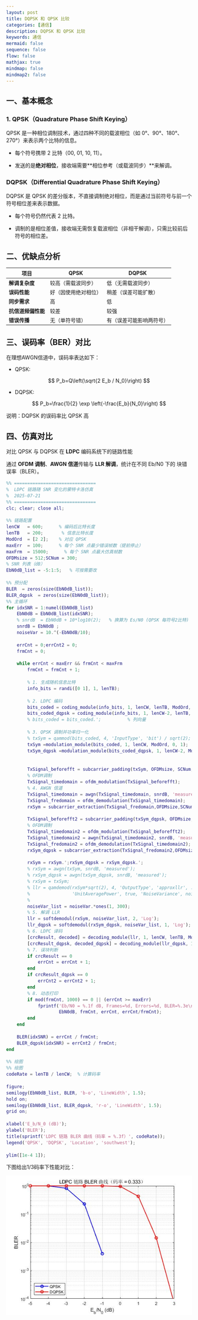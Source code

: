 ```yaml
---
layout: post
title: DQPSK 和 QPSK 比较
categories: [通信]
description: DQPSK 和 QPSK 比较
keywords: 通信
mermaid: false
sequence: false
flow: false
mathjax: true
mindmap: false
mindmap2: false
---
```


## 一、基本概念

### 1. QPSK（Quadrature Phase Shift Keying）

QPSK 是一种相位调制技术，通过四种不同的载波相位（如 0°、90°、180°、270°）来表示两个比特的信息。

- 每个符号携带 2 比特（00, 01, 10, 11）。

- 发送的是**绝对相位**，接收端需要**相位参考（或载波同步）**来解调。

### DQPSK（Differential Quadrature Phase Shift Keying）

DQPSK 是 QPSK 的差分版本，不直接调制绝对相位，而是通过当前符号与前一个符号相位差来表示数据。

- 每个符号仍然代表 2 比特。

- 调制的是相位差值，接收端无需恢复载波相位（非相干解调），只需比较前后符号的相位差。

## 二、优缺点分析

| 项目          | QPSK       | DQPSK        |
| ----------- | ---------- | ------------ |
| **解调复杂度**   | 较高（需载波同步）  | 低（无需载波同步）    |
| **误码性能**    | 好（因使用绝对相位） | 稍差（误差可能扩散）   |
| **同步需求**    | 高          | 低            |
| **抗信道频偏性能** | 较差         | 较强           |
| **错误传播**    | 无（单符号错）    | 有（误差可能影响两符号） |

## 三、误码率（BER）对比

在理想AWGN信道中，误码率表达如下：

- QPSK:

$$
P_b=Q\left(\sqrt{2 E_b / N_0}\right)
$$

- DQPSK:

$$
P_b=\frac{1}{2} \exp \left(-\frac{E_b}{N_0}\right)
$$

说明：DQPSK 的误码率比 QPSK 高

## 四、仿真对比

对比 QPSK 与 DQPSK 在 **LDPC** 编码系统下的链路性能

通过 **OFDM 调制**、**AWGN 信道**传输与 **LLR 解调**，统计在不同 Eb/N0 下的 块错误率（BLER）。

```matlab
%% ===============================
%  LDPC 链路随 SNR 变化的蒙特卡洛仿真
%  2025-07-21
%% ===============================
clc; clear; close all;

%% 链路配置
lenCW   = 600;      % 编码后比特长度
lenTB   = 200;       % 信息比特长度
ModOrd  = [2 2];    % 对应 QPSK
maxErr  = 100;      % 每个 SNR 点最少错误帧数（提前停止）
maxFrm  = 15000;      % 每个 SNR 点最大仿真帧数
OFDMsize = 512;SCNum = 300;
% SNR 列表（dB）
EbN0dB_list = -5:1:5;   % 可按需要改

%% 预分配
BLER  = zeros(size(EbN0dB_list));
BLER_dqpsk  = zeros(size(EbN0dB_list));
%% 主循环
for idxSNR = 1:numel(EbN0dB_list)
    EbN0dB = EbN0dB_list(idxSNR);
    % snrdB  = EbN0dB + 10*log10(2);   % 换算为 Es/N0 (QPSK 每符号2比特)
    snrdB = EbN0dB ;
    noiseVar = 10.^(-EbN0dB/10);
    
    errCnt = 0;errCnt2 = 0;
    frmCnt = 0;
    
    while errCnt < maxErr && frmCnt < maxFrm
        frmCnt = frmCnt + 1;
        
        % 1. 生成随机信息比特
        info_bits = randi([0 1], 1, lenTB);
        
        % 2. LDPC 编码
        bits_coded = coding_module(info_bits, 1, lenCW, lenTB, ModOrd, 'LDPC', 0);
        bits_coded_dqpsk = coding_module(info_bits, 1, lenCW-2, lenTB, ModOrd, 'LDPC', 0);
        % bits_coded = bits_coded.';          % 列向量
        
        % 3. QPSK 调制并功率归一化
        % txSym = qammod(bits_coded, 4, 'InputType', 'bit') / sqrt(2);
        txSym =modulation_module(bits_coded, 1, lenCW, ModOrd, 0, 1);
        txSym_dqpsk =modulation_module(bits_coded_dqpsk, 1, lenCW-2, ModOrd, 0, 0);


        TxSignal_beforefft = subcarrier_padding(txSym, OFDMsize, SCNum, 2, 1);
        % OFDM调制
        TxSignal_timedomain = ofdm_modulation(TxSignal_beforefft);
        % 4. AWGN 信道
        TxSignal_timedomain = awgn(TxSignal_timedomain, snrdB, 'measured');
        TxSignal_fredomain = ofdm_demodulation(TxSignal_timedomain);   
        rxSym = subcarrier_extraction(TxSignal_fredomain,OFDMsize,SCNum);

        TxSignal_beforefft2 = subcarrier_padding(txSym_dqpsk, OFDMsize, SCNum, 2, 1);
        % OFDM调制
        TxSignal_timedomain2 = ofdm_modulation(TxSignal_beforefft2);
        TxSignal_timedomain2 = awgn(TxSignal_timedomain2, snrdB, 'measured');
        TxSignal_fredomain2 = ofdm_demodulation(TxSignal_timedomain2);
        rxSym_dqpsk = subcarrier_extraction(TxSignal_fredomain2,OFDMsize,SCNum);
        
        rxSym = rxSym.';rxSym_dqpsk = rxSym_dqpsk.';
        % rxSym = awgn(txSym, snrdB, 'measured');
        % rxSym_dqpsk = awgn(txSym_dqpsk, snrdB, 'measured');
        % rxSym = txSym;     
        % llr = qamdemod(rxSym*sqrt(2), 4, 'OutputType', 'approxllr', ...
        %                'UnitAveragePower', true, 'NoiseVariance', noiseVar);
        % 
        noiseVar_list = noiseVar.*ones(1, 300);
        % 5. 解调 LLR
        llr = softdemodul(rxSym, noiseVar_list, 2, 'Log');
        llr_dqpsk = softdemodul(rxSym_dqpsk, noiseVar_list, 1, 'Log');
        % 6. LDPC 译码
        [crcResult, decoded] = decoding_module(llr, 1, lenCW, lenTB, ModOrd, 'LDPC', 0);
        [crcResult_dqpsk, decoded_dqpsk] = decoding_module(llr_dqpsk, 1, lenCW-2, lenTB, ModOrd, 'LDPC', 0);
        % 7. 误块判断
        if crcResult == 0
            errCnt = errCnt + 1;
        end
        if crcResult_dqpsk == 0
            errCnt2 = errCnt2 + 1;
        end
        % 8. 动态打印
        if mod(frmCnt, 1000) == 0 || (errCnt >= maxErr)
            fprintf('Eb/N0 = %.1f dB, Frames=%d, Errors=%d, BLER=%.3e\n', ...
                    EbN0dB, frmCnt, errCnt, errCnt/frmCnt);
        end
    end
    
    BLER(idxSNR) = errCnt / frmCnt;
    BLER_dqpsk(idxSNR) = errCnt2 / frmCnt;
end

%% 绘图
%% 绘图
codeRate = lenTB / lenCW;  % 计算码率

figure;
semilogy(EbN0dB_list, BLER, 'b-o', 'LineWidth', 1.5);
hold on;
semilogy(EbN0dB_list, BLER_dqpsk, 'r-o', 'LineWidth', 1.5);
grid on;

xlabel('E_b/N_0 (dB)');
ylabel('BLER');
title(sprintf('LDPC 链路 BLER 曲线（码率 = %.3f）', codeRate));
legend('QPSK', 'DQPSK', 'Location', 'southwest');

ylim([1e-4 1]);

```

下图给出1/3码率下性能对比：

![仿真对比](/images\2025-07-23-DQPSK_VS_QPSK\对比_1d3.jpg)